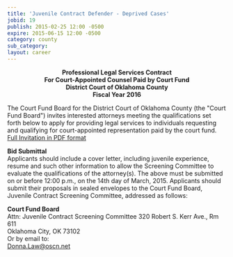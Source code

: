 ```yaml
---
title: 'Juvenile Contract Defender - Deprived Cases'
jobid: 19
publish: 2015-02-25 12:00 -0500
expire: 2015-06-15 12:00 -0500
category: county
sub_category: 
layout: career
---
```

<p style="text-align: center;"><strong>Professional Legal Services Contract <br />For Court-Appointed Counsel Paid by Court Fund <br />District Court of Oklahoma County <br />Fiscal Year 2016</strong></p><p>The Court Fund Board for the District Court of Oklahoma County (the "Court Fund Board") invites interested attorneys meeting the qualifications set forth below to apply for providing legal services to individuals requesting and qualifying for court-appointed representation paid by the court fund. <a href="http://www.oscn.net/static/news/invitation-application-juvenile-contract-defenders.pdf" target="_blank">Full Invitation in PDF format</a></p><p><strong>Bid Submittal</strong><br>Applicants should include a cover letter, including juvenile experience, resume and such other information to allow the Screening Committee to evaluate the qualifications of the attorney(s). The above must be submitted on or before 12:00 p.m., on the 14th day of March, 2015. Applicants should submit their proposals in sealed envelopes to the Court Fund Board, Juvenile Contract Screening Committee, addressed as follows:</p><p><strong>Court Fund Board</strong><br>Attn: Juvenile Contract Screening Committee 320 Robert S.   Kerr Ave., Rm 611<br>Oklahoma City, OK 73102<br>Or by email to:<br><a href="mailto:Donna.Law@oscn.net" target="_blank">Donna.Law@oscn.net</a></p>